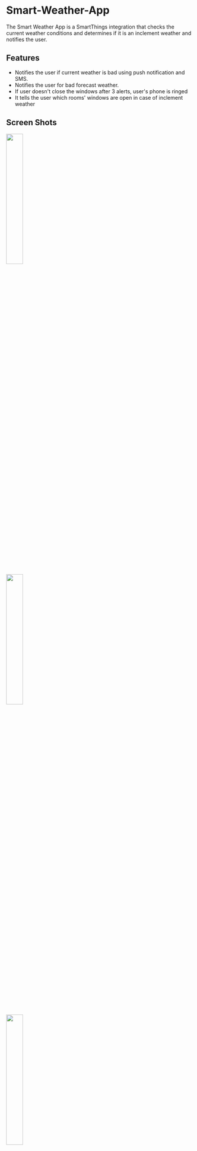 # Smart-Weather-App

The Smart Weather App is a SmartThings integration that checks the current weather conditions and determines if it is an inclement weather and notifies the user.

## Features
- Notifies the user if current weather is bad using push notification and SMS.
- Notifies the user for bad forecast weather.
- If user doesn't close the windows after 3 alerts, user's phone is ringed
- It tells the user which rooms' windows are open in case of inclement weather

## Screen Shots
<img src="https://github.com/goku20001/Smart-Weather-App/assets/98842207/7ab10ee2-d3ad-4965-b519-54ebebe4b539" alt="" width="30%" height="30%">
<br><br>
<img src="https://github.com/goku20001/Smart-Weather-App/assets/98842207/3058b511-3cec-458f-969b-4efba42cabc8" alt="" width="30%" height="30%">
<br><br>
<img src="https://github.com/goku20001/Smart-Weather-App/assets/98842207/6047deb9-77de-4390-8d57-b9cfea366b70" alt="" width="30%" height="30%">
